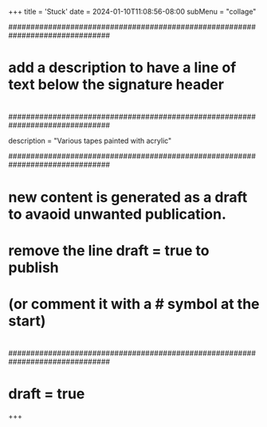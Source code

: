 +++
title = 'Stuck'
date = 2024-01-10T11:08:56-08:00
subMenu = "collage"

###############################################################################
# 
# add a description to have a line of text below the signature header
# 
###############################################################################

description = "Various tapes painted with acrylic"

###############################################################################
# 
# new content is generated as a draft to avaoid unwanted publication.
# remove the line draft = true to publish
# (or comment it with a # symbol at the start)
# 
###############################################################################

# draft = true

+++
